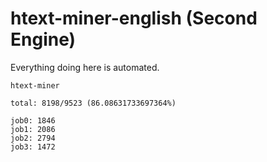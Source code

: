 # htext-miner-english (Second Engine)

Everything doing here is automated.

```
htext-miner

total: 8198/9523 (86.08631733697364%)

job0: 1846
job1: 2086
job2: 2794
job3: 1472
```